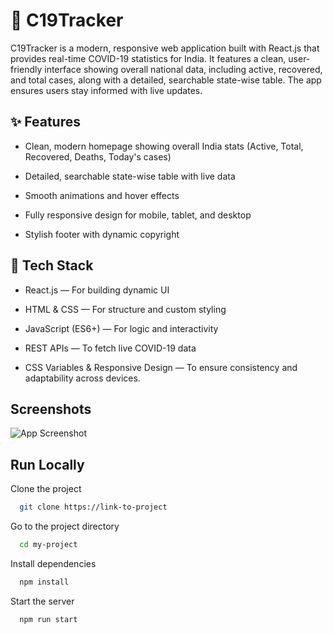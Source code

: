 
# 🦠 C19Tracker 

C19Tracker is a modern, responsive web application built with React.js that provides real-time COVID-19 statistics for India. It features a clean, user-friendly interface showing overall national data, including active, recovered, and total cases, along with a detailed, searchable state-wise table. The app ensures users stay informed with live updates.




## ✨ Features

-  Clean, modern homepage showing overall India stats (Active, Total, Recovered, Deaths, Today's cases)
- Detailed, searchable state-wise table with live data

- Smooth animations and hover effects

-  Fully responsive design for mobile, tablet, and desktop

- Stylish footer with dynamic copyright


## 🚀 Tech Stack


- React.js — For building dynamic UI

- HTML & CSS — For structure and custom styling

- JavaScript (ES6+) — For logic and interactivity

- REST APIs — To fetch live COVID-19 data

- CSS Variables & Responsive Design — To ensure consistency and adaptability across devices.







## Screenshots

![App Screenshot](https://blogger.googleusercontent.com/img/a/AVvXsEi2ld012nv3z6omxH63boggG1dgE9-ByJjWm4wy2qzDv54ezRTJpfIij70cp4-LpK_Qeb0u3-_LoTBZ2NJH783FNONkZATmaM_MCVxgNpcgEsR-UChITaHerkZjxn9YwH5nAzVsTMdeCI-agHA6pBfzQgLELqQwPLE5FjsmprJGQAHGzkJV7_jRyxNvog5A)


## Run Locally

Clone the project

```bash
  git clone https://link-to-project
```

Go to the project directory

```bash
  cd my-project
```

Install dependencies

```bash
  npm install
```

Start the server

```bash
  npm run start
```

